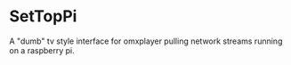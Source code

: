 # SetTopPi
A "dumb" tv style interface for omxplayer pulling network streams running on a raspberry pi.
